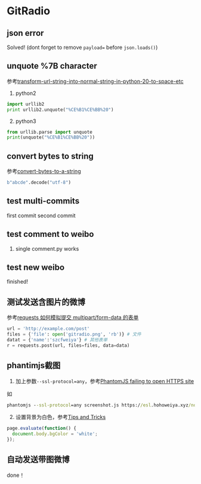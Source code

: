 # GitRadio

## json error

Solved! (dont forget to remove `payload=` before `json.loads()`)

## unquote %7B character

参考[transform-url-string-into-normal-string-in-python-20-to-space-etc](https://stackoverflow.com/questions/11768070/transform-url-string-into-normal-string-in-python-20-to-space-etc)

1. python2

```python
import urllib2
print urllib2.unquote("%CE%B1%CE%BB%20")
```

2. python3

```python
from urllib.parse import unquote
print(unquote("%CE%B1%CE%BB%20"))
```

## convert bytes to string

参考[convert-bytes-to-a-string](https://stackoverflow.com/questions/606191/convert-bytes-to-a-string)

```python
b"abcde".decode("utf-8") 
```

## test multi-commits

first commit
second commit

## test comment to weibo

1. single comment.py works

## test new weibo

finished!

## 测试发送含图片的微博

参考[requests 如何模拟提交 multipart/form-data 的表单](https://segmentfault.com/q/1010000004690074/a-1020000004691198)

```python
url = 'http://example.com/post'
files = {'file': open('gitradio.png', 'rb')} # 文件 
datat = {'name':'szcfweiya'} # 其他表单
r = requests.post(url, files=files, data=data)
```

## phantimjs截图

1. 加上参数`--ssl-protocol=any`，参考[PhantomJS failing to open HTTPS site](https://stackoverflow.com/questions/12021578/phantomjs-failing-to-open-https-site)

如

```cmd
phantomjs --ssl-protocol=any screenshot.js https://esl.hohoweiya.xyz/notes/ipynb/list/index.html tes.png
```

2. 设置背景为白色，参考[Tips and Tricks](http://phantomjs.org/tips-and-tricks.html)

```js
page.evaluate(function() {
  document.body.bgColor = 'white';
});
```

## 自动发送带图微博

done！